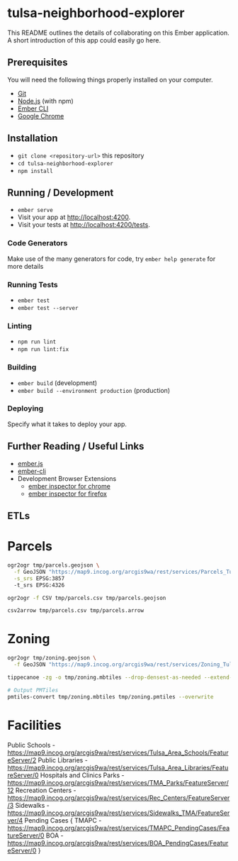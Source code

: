 # tulsa-neighborhood-explorer

This README outlines the details of collaborating on this Ember application.
A short introduction of this app could easily go here.

## Prerequisites

You will need the following things properly installed on your computer.

* [Git](https://git-scm.com/)
* [Node.js](https://nodejs.org/) (with npm)
* [Ember CLI](https://cli.emberjs.com/release/)
* [Google Chrome](https://google.com/chrome/)

## Installation

* `git clone <repository-url>` this repository
* `cd tulsa-neighborhood-explorer`
* `npm install`

## Running / Development

* `ember serve`
* Visit your app at [http://localhost:4200](http://localhost:4200).
* Visit your tests at [http://localhost:4200/tests](http://localhost:4200/tests).

### Code Generators

Make use of the many generators for code, try `ember help generate` for more details

### Running Tests

* `ember test`
* `ember test --server`

### Linting

* `npm run lint`
* `npm run lint:fix`

### Building

* `ember build` (development)
* `ember build --environment production` (production)

### Deploying

Specify what it takes to deploy your app.

## Further Reading / Useful Links

* [ember.js](https://emberjs.com/)
* [ember-cli](https://cli.emberjs.com/release/)
* Development Browser Extensions
  * [ember inspector for chrome](https://chrome.google.com/webstore/detail/ember-inspector/bmdblncegkenkacieihfhpjfppoconhi)
  * [ember inspector for firefox](https://addons.mozilla.org/en-US/firefox/addon/ember-inspector/)

## ETLs

# Parcels
```bash
ogr2ogr tmp/parcels.geojson \
  -f GeoJSON "https://map9.incog.org/arcgis9wa/rest/services/Parcels_TulsaCo/FeatureServer/1/query?where=objectid%3E0&outfields=*&f=json" ESRIJSON \
  -s_srs EPSG:3857
  -t_srs EPSG:4326

ogr2ogr -f CSV tmp/parcels.csv tmp/parcels.geojson

csv2arrow tmp/parcels.csv tmp/parcels.arrow
```

# Zoning
```bash
ogr2ogr tmp/zoning.geojson \
  -f GeoJSON "https://map9.incog.org/arcgis9wa/rest/services/Zoning_TulsaCo/FeatureServer/0/query?where=objectid%3E0&outfields=*&f=json" ESRIJSON -t_srs EPSG:4326

tippecanoe -zg -o tmp/zoning.mbtiles --drop-densest-as-needed --extend-zooms-if-still-dropping tmp/zoning.geojson --force

# Output PMTiles
pmtiles-convert tmp/zoning.mbtiles tmp/zoning.pmtiles --overwrite
```

# Facilities
Public Schools - https://map9.incog.org/arcgis9wa/rest/services/Tulsa_Area_Schools/FeatureServer/2
Public Libraries - https://map9.incog.org/arcgis9wa/rest/services/Tulsa_Area_Libraries/FeatureServer/0
Hospitals and Clinics
Parks - https://map9.incog.org/arcgis9wa/rest/services/TMA_Parks/FeatureServer/12
Recreation Centers - https://map9.incog.org/arcgis9wa/rest/services/Rec_Centers/FeatureServer/3
Sidewalks - https://map9.incog.org/arcgis9wa/rest/services/Sidewalks_TMA/FeatureServer/4
Pending Cases {
  TMAPC - https://map9.incog.org/arcgis9wa/rest/services/TMAPC_PendingCases/FeatureServer/0
  BOA - https://map9.incog.org/arcgis9wa/rest/services/BOA_PendingCases/FeatureServer/0
}
